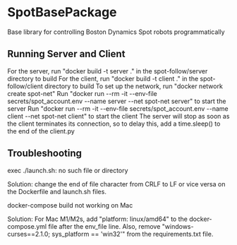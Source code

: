 # SpotBasePackage
Base library for controlling Boston Dynamics Spot robots programmatically

## Running Server and Client
For the server, run "docker build -t server ." in the spot-follow/server directory to build
For the client, run "docker build -t client ." in the spot-follow/client directory to build
To set up the network, run "docker network create spot-net"
Run "docker run --rm -it --env-file secrets/spot_account.env --name server --net spot-net server" to start the server
Run "docker run --rm -it --env-file secrets/spot_account.env --name client --net spot-net client" to start the client
The server will stop as soon as the client terminates its connection, so to delay this, add a time.sleep() to the end of the client.py

## Troubleshooting
exec ./launch.sh: no such file or directory

Solution: change the end of file character from CRLF to LF or vice versa on the Dockerfile and launch.sh files.


docker-compose build not working on Mac

Solution: For Mac M1/M2s, add "platform: linux/amd64" to the docker-compose.yml file after the env_file line. Also, remove "windows-curses==2.1.0; sys_platform == 'win32'" from the requirements.txt file.
